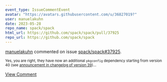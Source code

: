 ```yaml
---
event_type: IssueCommentEvent
avatar: "https://avatars.githubusercontent.com/u/36827019?"
user: manuelakuhn
date: 2023-05-28
repo_name: spack/spack
html_url: https://github.com/spack/spack/pull/37925
repo_url: https://github.com/spack/spack
---
```


<a href='https://github.com/manuelakuhn' target='_blank'>manuelakuhn</a> commented on issue <a href='https://github.com/spack/spack/pull/37925' target='_blank'>spack/spack#37925</a>.

<small>Yes, you are right, they have now an additional `pkgconfig` dependency starting from version 40 (see [announcement in changelog of version 39](https://github.com/pyca/cryptography/blob/main/CHANGELOG.rst#3900---2023-01-01))...</small>

<a href='https://github.com/spack/spack/pull/37925' target='_blank'>View Comment</a>